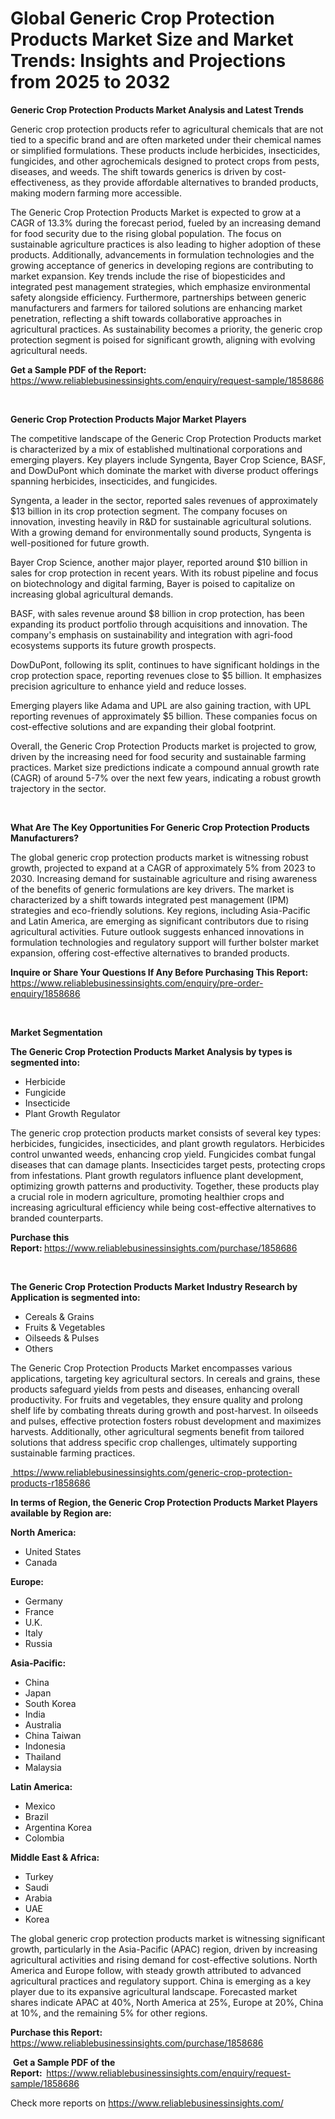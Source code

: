 <p><h1>Global Generic Crop Protection Products Market Size and Market Trends: Insights and Projections from 2025 to 2032</h1></p><p><strong>Generic Crop Protection Products Market Analysis and Latest Trends</strong></p>
<p><p>Generic crop protection products refer to agricultural chemicals that are not tied to a specific brand and are often marketed under their chemical names or simplified formulations. These products include herbicides, insecticides, fungicides, and other agrochemicals designed to protect crops from pests, diseases, and weeds. The shift towards generics is driven by cost-effectiveness, as they provide affordable alternatives to branded products, making modern farming more accessible.</p><p>The Generic Crop Protection Products Market is expected to grow at a CAGR of 13.3% during the forecast period, fueled by an increasing demand for food security due to the rising global population. The focus on sustainable agriculture practices is also leading to higher adoption of these products. Additionally, advancements in formulation technologies and the growing acceptance of generics in developing regions are contributing to market expansion. Key trends include the rise of biopesticides and integrated pest management strategies, which emphasize environmental safety alongside efficiency. Furthermore, partnerships between generic manufacturers and farmers for tailored solutions are enhancing market penetration, reflecting a shift towards collaborative approaches in agricultural practices. As sustainability becomes a priority, the generic crop protection segment is poised for significant growth, aligning with evolving agricultural needs.</p></p>
<p><strong>Get a Sample PDF of the Report:&nbsp;</strong> <a href="https://www.reliablebusinessinsights.com/enquiry/request-sample/1858686?utm_campaign=2250&utm_medium=2&utm_source=Github&utm_content=ia&utm_term=03022025&utm_id=generic-crop-protection-products">https://www.reliablebusinessinsights.com/enquiry/request-sample/1858686</a></p>
<p>&nbsp;</p>
<p><strong>Generic Crop Protection Products Major Market Players</strong></p>
<p><p>The competitive landscape of the Generic Crop Protection Products market is characterized by a mix of established multinational corporations and emerging players. Key players include Syngenta, Bayer Crop Science, BASF, and DowDuPont which dominate the market with diverse product offerings spanning herbicides, insecticides, and fungicides. </p><p>Syngenta, a leader in the sector, reported sales revenues of approximately $13 billion in its crop protection segment. The company focuses on innovation, investing heavily in R&D for sustainable agricultural solutions. With a growing demand for environmentally sound products, Syngenta is well-positioned for future growth.</p><p>Bayer Crop Science, another major player, reported around $10 billion in sales for crop protection in recent years. With its robust pipeline and focus on biotechnology and digital farming, Bayer is poised to capitalize on increasing global agricultural demands.</p><p>BASF, with sales revenue around $8 billion in crop protection, has been expanding its product portfolio through acquisitions and innovation. The company's emphasis on sustainability and integration with agri-food ecosystems supports its future growth prospects.</p><p>DowDuPont, following its split, continues to have significant holdings in the crop protection space, reporting revenues close to $5 billion. It emphasizes precision agriculture to enhance yield and reduce losses.</p><p>Emerging players like Adama and UPL are also gaining traction, with UPL reporting revenues of approximately $5 billion. These companies focus on cost-effective solutions and are expanding their global footprint.</p><p>Overall, the Generic Crop Protection Products market is projected to grow, driven by the increasing need for food security and sustainable farming practices. Market size predictions indicate a compound annual growth rate (CAGR) of around 5-7% over the next few years, indicating a robust growth trajectory in the sector.</p></p>
<p>&nbsp;</p>
<p><strong>What Are The Key Opportunities For Generic Crop Protection Products Manufacturers?</strong></p>
<p><p>The global generic crop protection products market is witnessing robust growth, projected to expand at a CAGR of approximately 5% from 2023 to 2030. Increasing demand for sustainable agriculture and rising awareness of the benefits of generic formulations are key drivers. The market is characterized by a shift towards integrated pest management (IPM) strategies and eco-friendly solutions. Key regions, including Asia-Pacific and Latin America, are emerging as significant contributors due to rising agricultural activities. Future outlook suggests enhanced innovations in formulation technologies and regulatory support will further bolster market expansion, offering cost-effective alternatives to branded products.</p></p>
<p><strong>Inquire or Share Your Questions If Any Before Purchasing This Report:</strong> <a href="https://www.reliablebusinessinsights.com/enquiry/pre-order-enquiry/1858686?utm_campaign=2250&utm_medium=2&utm_source=Github&utm_content=ia&utm_term=03022025&utm_id=generic-crop-protection-products">https://www.reliablebusinessinsights.com/enquiry/pre-order-enquiry/1858686</a></p>
<p>&nbsp;</p>
<p><strong>Market Segmentation</strong></p>
<p><strong>The Generic Crop Protection Products Market Analysis by types is segmented into:</strong></p>
<p><ul><li>Herbicide</li><li>Fungicide</li><li>Insecticide</li><li>Plant Growth Regulator</li></ul></p>
<p><p>The generic crop protection products market consists of several key types: herbicides, fungicides, insecticides, and plant growth regulators. Herbicides control unwanted weeds, enhancing crop yield. Fungicides combat fungal diseases that can damage plants. Insecticides target pests, protecting crops from infestations. Plant growth regulators influence plant development, optimizing growth patterns and productivity. Together, these products play a crucial role in modern agriculture, promoting healthier crops and increasing agricultural efficiency while being cost-effective alternatives to branded counterparts.</p></p>
<p><strong>Purchase this Report:&nbsp;</strong><a href="https://www.reliablebusinessinsights.com/purchase/1858686?utm_campaign=2250&utm_medium=2&utm_source=Github&utm_content=ia&utm_term=03022025&utm_id=generic-crop-protection-products">https://www.reliablebusinessinsights.com/purchase/1858686</a></p>
<p>&nbsp;</p>
<p><strong>The Generic Crop Protection Products Market Industry Research by Application is segmented into:</strong></p>
<p><ul><li>Cereals & Grains</li><li>Fruits & Vegetables</li><li>Oilseeds & Pulses</li><li>Others</li></ul></p>
<p><p>The Generic Crop Protection Products Market encompasses various applications, targeting key agricultural sectors. In cereals and grains, these products safeguard yields from pests and diseases, enhancing overall productivity. For fruits and vegetables, they ensure quality and prolong shelf life by combating threats during growth and post-harvest. In oilseeds and pulses, effective protection fosters robust development and maximizes harvests. Additionally, other agricultural segments benefit from tailored solutions that address specific crop challenges, ultimately supporting sustainable farming practices.</p></p>
<p><a href="https://www.reliablebusinessinsights.com/generic-crop-protection-products-r1858686?utm_campaign=2250&utm_medium=2&utm_source=Github&utm_content=ia&utm_term=03022025&utm_id=generic-crop-protection-products">&nbsp;https://www.reliablebusinessinsights.com/generic-crop-protection-products-r1858686</a></p>
<p><strong>In terms of Region, the Generic Crop Protection Products Market Players available by Region are:</strong></p>
<p>
    <p> <strong> North America: </strong>
        <ul>
            <li>United States</li>
            <li>Canada</li>
        </ul>
        </p> 
    <p> <strong> Europe: </strong>
        <ul>
            <li>Germany</li>
            <li>France</li>
            <li>U.K.</li>
            <li>Italy</li>
            <li>Russia</li>
        </ul>
        </p> 
    <p> <strong> Asia-Pacific: </strong>
        <ul>
            <li>China</li>
            <li>Japan</li>
            <li>South Korea</li>
            <li>India</li>
            <li>Australia</li>
            <li>China Taiwan</li>
            <li>Indonesia</li>
            <li>Thailand</li>
            <li>Malaysia</li>
        </ul>
        </p> 
    <p> <strong> Latin America: </strong>
        <ul>
            <li>Mexico</li>
            <li>Brazil</li>
            <li>Argentina Korea</li>
            <li>Colombia</li>
        </ul>
        </p> 
    <p> <strong> Middle East & Africa: </strong>
        <ul>
            <li>Turkey</li>
            <li>Saudi</li>
            <li>Arabia</li>
            <li>UAE</li>
            <li>Korea</li>
        </ul>
    </p>
    </p>
<p><p>The global generic crop protection products market is witnessing significant growth, particularly in the Asia-Pacific (APAC) region, driven by increasing agricultural activities and rising demand for cost-effective solutions. North America and Europe follow, with steady growth attributed to advanced agricultural practices and regulatory support. China is emerging as a key player due to its expansive agricultural landscape. Forecasted market shares indicate APAC at 40%, North America at 25%, Europe at 20%, China at 10%, and the remaining 5% for other regions.</p></p>
<p><strong>Purchase this Report: </strong><a href="https://www.reliablebusinessinsights.com/purchase/1858686?utm_campaign=2250&utm_medium=2&utm_source=Github&utm_content=ia&utm_term=03022025&utm_id=generic-crop-protection-products">https://www.reliablebusinessinsights.com/purchase/1858686</a></p>
<p>&nbsp;<strong>Get a Sample PDF of the Report:&nbsp;&nbsp;</strong><a href="https://www.reliablebusinessinsights.com/enquiry/request-sample/1858686?utm_campaign=2250&utm_medium=2&utm_source=Github&utm_content=ia&utm_term=03022025&utm_id=generic-crop-protection-products">https://www.reliablebusinessinsights.com/enquiry/request-sample/1858686</a></p>
<p><strong></strong></p>
<p>Check more reports on <a href="https://www.reliablebusinessinsights.com/?utm_campaign=2250&utm_medium=2&utm_source=Github&utm_content=ia&utm_term=03022025&utm_id=generic-crop-protection-products">https://www.reliablebusinessinsights.com/</a></p>